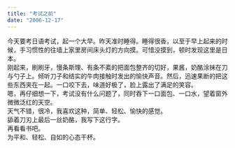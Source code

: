 ```yaml
---
title: "考试之前"
date: "2006-12-17"
---
```


今天要考日语考试，起一个大早。昨天准时睡得。睡得很香，以至于早上起来的时候，手习惯性的往墙上家里房间床头灯的方向摸。可惜没摸到，顿时发现这里是日本。  
刚起来，刷刷牙，慢条斯理、有条不紊的把面包整齐的切好，果酱，奶酪涂抹在刀与勺子上。倾听刀子和结实的牛肉接触时发出的愉快声音。然后，迅速果断的把这些东西夹在一起。一口咬下去，味道好极了，脸上露出了满足的笑容。  
嗯，再仔细想一下，考试没有什么问题了，同时吞下一口面包、一口水，望着窗外微微泛红的天空。  
天气不错，很冷，我喜欢这种，简单、轻松、愉快的感觉。  
舔着刀刃上最后一丝奶酪，我写下这行字。  
再看看书吧。  
为平和、轻松、自如的心态干杯。
